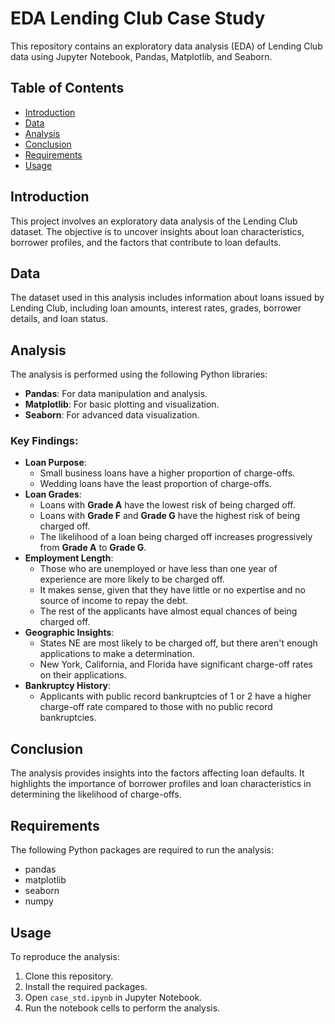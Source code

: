 # EDA Lending Club Case Study

This repository contains an exploratory data analysis (EDA) of Lending Club data using Jupyter Notebook, Pandas, Matplotlib, and Seaborn.

## Table of Contents
- [Introduction](#introduction)
- [Data](#data)
- [Analysis](#analysis)
- [Conclusion](#conclusion)
- [Requirements](#requirements)
- [Usage](#usage)

## Introduction
This project involves an exploratory data analysis of the Lending Club dataset. The objective is to uncover insights about loan characteristics, borrower profiles, and the factors that contribute to loan defaults.

## Data
The dataset used in this analysis includes information about loans issued by Lending Club, including loan amounts, interest rates, grades, borrower details, and loan status.

## Analysis
The analysis is performed using the following Python libraries:
- **Pandas**: For data manipulation and analysis.
- **Matplotlib**: For basic plotting and visualization.
- **Seaborn**: For advanced data visualization.

### Key Findings:
* **Loan Purpose**:
  * Small business loans have a higher proportion of charge-offs.
  * Wedding loans have the least proportion of charge-offs.
* **Loan Grades**:
  * Loans with **Grade A** have the lowest risk of being charged off.
  * Loans with **Grade F** and **Grade G** have the highest risk of being charged off.
  * The likelihood of a loan being charged off increases progressively from **Grade A** to **Grade G**.
* **Employment Length**:
  * Those who are unemployed or have less than one year of experience are more likely to be charged off.
  * It makes sense, given that they have little or no expertise and no source of income to repay the debt.
  * The rest of the applicants have almost equal chances of being charged off.
* **Geographic Insights**:
  * States NE are most likely to be charged off, but there aren't enough applications to make a determination.
  * New York, California, and Florida have significant charge-off rates on their applications.
* **Bankruptcy History**:
  * Applicants with public record bankruptcies of 1 or 2 have a higher charge-off rate compared to those with no public record bankruptcies.

## Conclusion
The analysis provides insights into the factors affecting loan defaults. It highlights the importance of borrower profiles and loan characteristics in determining the likelihood of charge-offs.

## Requirements
The following Python packages are required to run the analysis:
- pandas
- matplotlib
- seaborn
- numpy

## Usage
To reproduce the analysis:
1. Clone this repository.
2. Install the required packages.
3. Open `case_std.ipynb` in Jupyter Notebook.
4. Run the notebook cells to perform the analysis.

